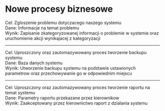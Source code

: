 # Nowe procesy biznesowe

Cel: Zgloszenie problemu dotyczacego naszego systemu \
Dane: Informacje na temat problemu \
Wynik: Zapisanie zkategoryzowanej informacji o problemie w systemie oraz
uruchomienie akcji wynikajacej z kategoryzacji

---

Cel: Uproszczony oraz zautomazywowany proces tworzenie backupu systemu \
Dane: Baza danych systemu \
Wynik: Utworzenie backupu systemu na podstawie ustawionych parametrow oraz
przechowywanie go w odpowiednim miejscu

---

Cel: Uproszczony oraz zautomazywowany proces tworzenie raportu na temat systemu
\
Dane: Parametry raportu przekazane przez kierownikow \
Wynik: Zaakceptowany przez kierownictwo raport z dzialania systemu
